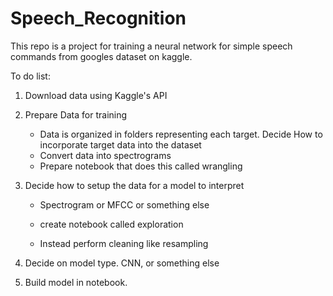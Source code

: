 # Speech_Recognition

This repo is a project for training a neural network for simple speech commands from googles dataset on kaggle.

To do list:
1) Download data using Kaggle's API

2) Prepare Data for training
    - Data is organized in folders representing each target. Decide How to incorporate target data into the dataset
    - Convert data into spectrograms
    - Prepare notebook that does this called wrangling
    
3) Decide how to setup the data for a model to interpret
    - Spectrogram or MFCC or something else
    - create notebook called exploration
    
    - Instead perform cleaning like resampling
    
3) Decide on model type. CNN, or something else

4) Build model in notebook.
